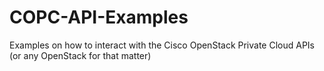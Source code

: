 # COPC-API-Examples
Examples on how to interact with the Cisco OpenStack Private Cloud APIs (or any OpenStack for that matter)
